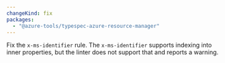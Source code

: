 ```yaml
---
changeKind: fix
packages:
  - "@azure-tools/typespec-azure-resource-manager"
---
```


Fix the `x-ms-identifier` rule. The `x-ms-identifier` supports indexing into inner properties, but the linter does not support that and reports a warning.
